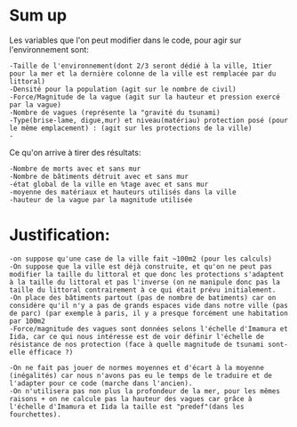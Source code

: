 # Sum up
Les variables que l'on peut modifier dans le code, pour agir sur l'environnement sont:

    -Taille de l'environnement(dont 2/3 seront dédié à la ville, 1tier pour la mer et la dernière colonne de la ville est remplacée par du littoral)
    -Densité pour la population (agit sur le nombre de civil)
    -Force/Magnitude de la vague (agit sur la hauteur et pression exercé par la vague)
    -Nombre de vagues (représente la "gravité du tsunami)
    -Type(brise-lame, digue,mur) et niveau(matériau) protection posé (pour le même emplacement) : (agit sur les protections de la ville) 
    -
Ce qu'on arrive à tirer des résultats:

    -Nombre de morts avec et sans mur
    -Nombre de bâtiments détruit avec et sans mur
    -état global de la ville en %tage avec et sans mur
    -moyenne des matériaux et hauteurs utilisés dans la ville
    -hauteur de la vague par la magnitude utilisée



# Justification: 
    -on suppose qu'une case de la ville fait ~100m2 (pour les calculs)
    -On suppose que la ville est déjà construite, et qu'on ne peut pas modifier la taille du littoral et que donc les protections s'adaptent à la taille du littoral et pas l'inverse (on ne manipule donc pas la taille du littoral contrairement à ce qui était prévu initialement.
    -On place des bâtiments partout (pas de nombre de batiments) car on considère qu'il n'y a pas de grands espaces vide dans notre ville (pas de parc) (par exemple à paris, il y a presque forcément une habitation par 100m2
    -Force/magnitude des vagues sont données selons l'échelle d'Imamura et Iida, car ce qui nous intéresse est de voir définir l'échelle de résistance de nos protection (face à quelle magnitude de tsunami sont-elle éfficace ?)
    
    -On ne fait pas jouer de normes moyennes et d'écart à la moyenne (inégalités) car nous n'avons pas eu le temps de le traduire et de l'adapter pour ce code (marche dans l'ancien).
    -On n'utilisera pas non plus la profondeur de la mer, pour les mêmes raisons + on ne calcule pas la hauteur des vagues car grâce à l'échelle d'Imamura et Iida la taille est "predef"(dans les fourchettes).
    
    
    







